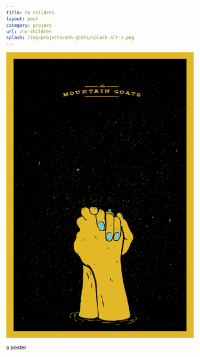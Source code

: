 ```yaml
---
title: no children 
layout: post
category: project
url: /no-children
splash: /img/projects/mtn-goats/splash-alt-2.png
---
```


![mtn-goats](/img/projects/mtn-goats/poster.jpg)

a poster